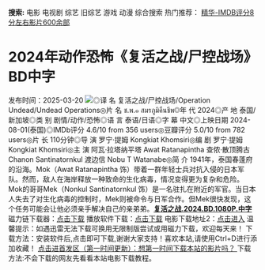 **搜索:** 电影 电视剧 综艺 旧综艺 游戏 动漫 综合搜索 热门推荐： [精华-IMDB评分8分左右影片600余部](https://www.dytt8.com/html/gndy/jddy/20160320/50510.html)
# 2024年动作恐怖《复活之战/尸控战场》BD中字
发布时间：2025-03-20 
![](https://img9.doubanio.com/view/photo/l_ratio_poster/public/p2911308572.jpg)◎译 名 复活之战/尸控战场/Operation Undead/Undead Operations◎片 名 ช.พ.๑ สมรภูมิคืนชีพ◎年 代 2024◎产 地 泰国/新加坡◎类 别 剧情/动作/恐怖◎语 言 泰语/日语◎字 幕 中文◎上映日期 2024-08-01(泰国)◎IMDb评分 4.6/10 from 356 users◎豆瓣评分 5.0/10 from 782 users◎片 长 110分钟◎导 演 罗宁·提姆 Kongkiat Khomsiri◎编 剧 罗宁·提姆 Kongkiat Khomsiri◎主 演 阿瓦·拉塔纳平塔 Awat Ratanapintha 查侬·散顶腾古 Chanon Santinatornkul 渡边信 Nobu T Watanabe◎简 介 1941年，泰国春蓬府的沿海。Mok（Awat Ratanapintha 饰）带着一群年轻士兵对抗入侵的日本军队。然而，敌人在海岸释放一种致命的生化病毒，情况变得更为复杂和危险。 Mok的哥哥Mek（Nonkul Santinatornkul 饰）是一名驻扎在附近的军官。当日本人失去了对生化病毒的控制时，Mek则被命令与日军合作。但Mek很快发现，这个任务可能会让他必须亲手解决自己的亲弟弟。[**复活之战.2024.BD.1080P.中字**](magnet:?xt=urn:btih:7707ac52b0f3e257f86b46ddc31fa5cc7aa28fb9&dn=%e9%98%b3%e5%85%89%e7%94%b5%e5%bd%b1dygod.org.%e5%a4%8d%e6%b4%bb%e4%b9%8b%e6%88%98.2024.BD.1080P.%e4%b8%ad%e5%ad%97.mkv&tr=udp%3a%2f%2ftracker.opentrackr.org%3a1337%2fannounce&tr=udp%3a%2f%2fexodus.desync.com%3a6969%2fannounce) 磁力链下载器：[点击下载](https://dygod.org/js/bt.htm "qBittorrent") 播放软件下载：[点击下载](https://dygod.org/js/player.htm "PotPlayer") 电影下载地址2：[点击进入](https://dygod.org/ "阳光电影") 温馨提示：如遇迅雷无法下载可换用无限制版尝试或用磁力下载，欢迎每天来！  下载方法：安装软件后,点击即可下载,谢谢大家支持！喜欢本站,请使用Ctrl+D进行添加收藏！ [点击进首发区（第一时间更新）：想第一时间下载本站的影片吗？ ](https://www.ygdy8.net/)下载方法:不会下载的网友先看看本站电影下载教程。